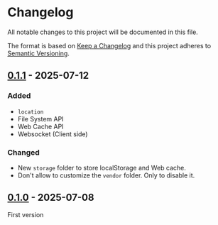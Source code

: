 <!-- deno-fmt-ignore-file -->

# Changelog
All notable changes to this project will be documented in this file.

The format is based on [Keep a Changelog](https://keepachangelog.com/)
and this project adheres to [Semantic Versioning](https://semver.org/).

## [0.1.1] - 2025-07-12
### Added
- `location`
- File System API
- Web Cache API
- Websocket (Client side)

### Changed
- New `storage` folder to store localStorage and Web cache.
- Don't allow to customize the `vendor` folder. Only to disable it.

## [0.1.0] - 2025-07-08
First version

[0.1.1]: https://github.com/oscarotero/toxojs/compare/v0.1.0...v0.1.1
[0.1.0]: https://github.com/oscarotero/toxojs/releases/tag/v0.1.0
